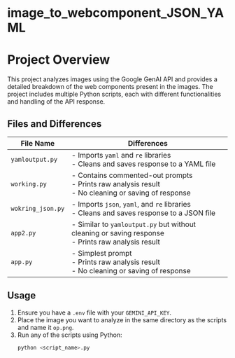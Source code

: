 # image_to_webcomponent_JSON_YAML
# Project Overview

This project analyzes images using the Google GenAI API and provides a detailed breakdown of the web components present in the images. The project includes multiple Python scripts, each with different functionalities and handling of the API response.

## Files and Differences

| File Name       | Differences                                                                                           |
|-----------------|-------------------------------------------------------------------------------------------------------|
| `yamloutput.py` | - Imports `yaml` and `re` libraries<br>- Cleans and saves response to a YAML file                     |
| `working.py`    | - Contains commented-out prompts<br>- Prints raw analysis result<br>- No cleaning or saving of response|
| `wokring_json.py`| - Imports `json`, `yaml`, and `re` libraries<br>- Cleans and saves response to a JSON file            |
| `app2.py`       | - Similar to `yamloutput.py` but without cleaning or saving response<br>- Prints raw analysis result  |
| `app.py`        | - Simplest prompt<br>- Prints raw analysis result<br>- No cleaning or saving of response              |

## Usage

1. Ensure you have a `.env` file with your `GEMINI_API_KEY`.
2. Place the image you want to analyze in the same directory as the scripts and name it `op.png`.
3. Run any of the scripts using Python:
   ```sh
   python <script_name>.py
